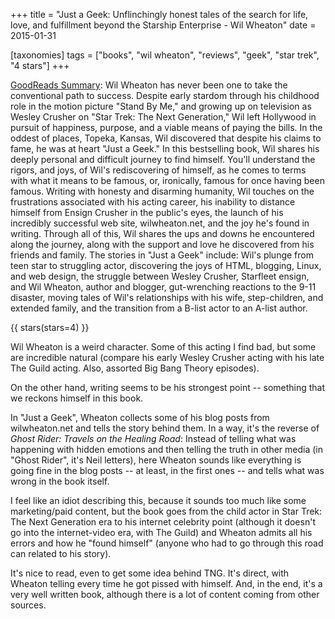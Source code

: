 +++
title = "Just a Geek: Unflinchingly honest tales of the search for life, love, and fulfillment beyond the Starship Enterprise - Wil Wheaton"
date = 2015-01-31

[taxonomies]
tags = ["books", "wil wheaton", "reviews", "geek", "star trek", "4 stars"]
+++

[GoodReads Summary](https://www.goodreads.com/book/show/65692.Just_a_Geek):
Wil Wheaton has never been one to take the conventional path to success.
Despite early stardom through his childhood role in the motion picture "Stand
By Me," and growing up on television as Wesley Crusher on "Star Trek: The
Next Generation," Wil left Hollywood in pursuit of happiness, purpose, and a
viable means of paying the bills. In the oddest of places, Topeka, Kansas,
Wil discovered that despite his claims to fame, he was at heart "Just a
Geek." In this bestselling book, Wil shares his deeply personal and difficult
journey to find himself. You'll understand the rigors, and joys, of Wil's
rediscovering of himself, as he comes to terms with what it means to be
famous, or, ironically, famous for once having been famous. Writing with
honesty and disarming humanity, Wil touches on the frustrations associated
with his acting career, his inability to distance himself from Ensign Crusher
in the public's eyes, the launch of his incredibly successful web site,
wilwheaton.net, and the joy he's found in writing. Through all of this, Wil
shares the ups and downs he encountered along the journey, along with the
support and love he discovered from his friends and family. The stories in
"Just a Geek" include: Wil's plunge from teen star to struggling actor,
discovering the joys of HTML, blogging, Linux, and web design, the struggle
between Wesley Crusher, Starfleet ensign, and Wil Wheaton, author and
blogger, gut-wrenching reactions to the 9-11 disaster, moving tales of Wil's
relationships with his wife, step-children, and extended family, and the
transition from a B-list actor to an A-list author.

<!-- more -->

{{ stars(stars=4) }}

Wil Wheaton is a weird character. Some of this acting I find bad, but some are
incredible natural (compare his early Wesley Crusher acting with his late The
Guild acting. Also, assorted Big Bang Theory episodes).

On the other hand, writing seems to be his strongest point -- something that
we reckons himself in this book.

In "Just a Geek", Wheaton collects some of his blog posts from wilwheaton.net
and tells the story behind them. In a way, it's the reverse of _Ghost Rider:
Travels on the Healing Road_: Instead of telling what was happening with
hidden emotions and then telling the truth in other media (in "Ghost Rider",
it's Neil letters), here Wheaton sounds like everything is going fine in the
blog posts -- at least, in the first ones -- and tells what was wrong in the
book itself.

I feel like an idiot describing this, because it sounds too much like some
marketing/paid content, but the book goes from the child actor in Star Trek:
The Next Generation era to his internet celebrity point (although it doesn't
go into the internet-video era, with The Guild) and Wheaton admits all his
errors and how he "found himself" (anyone who had to go through this road can
related to his story).

It's nice to read, even to get some idea behind TNG. It's direct, with Wheaton
telling every time he got pissed with himself. And, in the end, it's a very
well written book, although there is a lot of content coming from other
sources.

